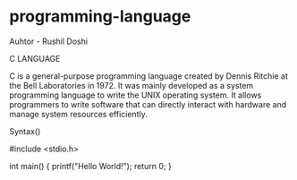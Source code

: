 # programming-language
Auhtor - Rushil Doshi

C LANGUAGE

C is a general-purpose programming language created by Dennis Ritchie at the Bell Laboratories in 1972.
It was mainly developed as a system programming language to write the UNIX operating system.
It allows programmers to write software that can directly interact with hardware and manage system resources efficiently.

Syntax()

#include <stdio.h>

int main() {
  printf("Hello World!");
  return 0;
}
